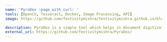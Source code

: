 ```yaml
---
name: 'PyraDox :page_with_curl: '
tools: [OpenCV, Tesseract, Docker, Image Processing, API]
image: https://github.com/festivitymishra/festivitymishra.github.io/blob/master/_projects/figures/PyraDox Features.jpg?raw=true

description: PyraDox is a simple tool which helps in document digitization by extracting text information and masking of personal information with the help of Tesseract-ocr.
external_url: https://github.com/festivitymishra/PyraDox/
---
```

